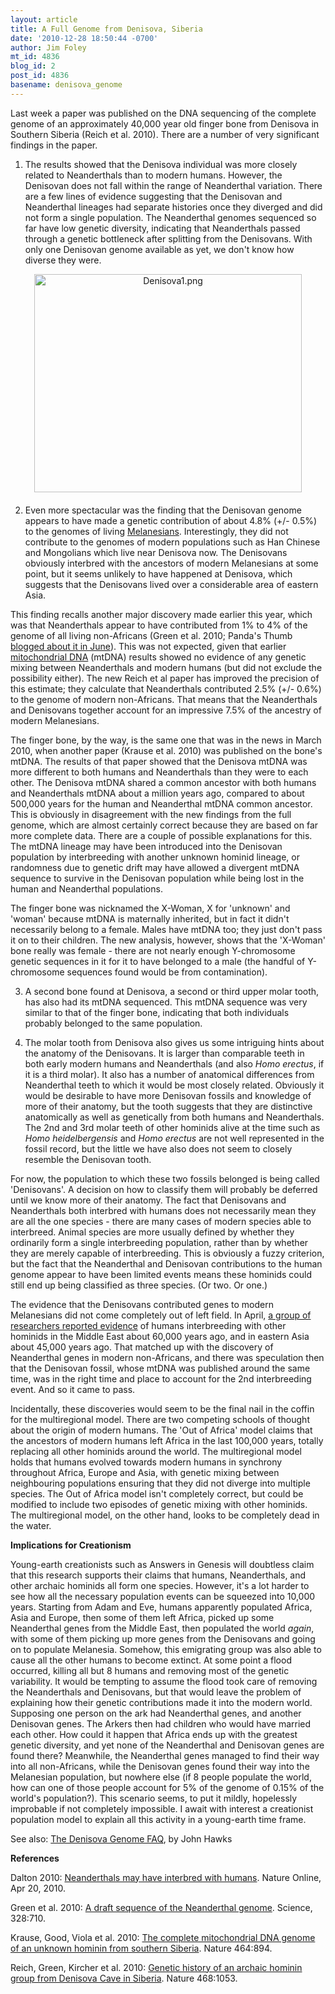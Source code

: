 ```yaml
---
layout: article
title: A Full Genome from Denisova, Siberia
date: '2010-12-28 18:50:44 -0700'
author: Jim Foley
mt_id: 4836
blog_id: 2
post_id: 4836
basename: denisova_genome
---
```

Last week a paper was published on the DNA sequencing of the complete genome of an approximately 40,000 year old finger bone from Denisova in Southern Siberia (Reich et al. 2010). There are a number of very significant findings in the paper.

1) The results showed that the Denisova individual was more closely related to Neanderthals than to modern humans. However, the Denisovan does not fall within the range of Neanderthal variation. There are a few lines of evidence suggesting that the Denisovan and Neanderthal lineages had separate histories once they diverged and did not form a single population. The Neanderthal genomes sequenced so far have low genetic diversity, indicating that Neanderthals passed through a genetic bottleneck after splitting from the Denisovans. With only one Denisovan genome available as yet, we don't know how diverse they were.

<img src="/PT/uploads/2010/Denisova1.png" alt="Denisova1.png" width="428" height="349" style="text-align: center; display: block; margin: 0 auto 20px;" class="mt-image-center" />

2) Even more spectacular was the finding that the Denisovan genome appears to have made a genetic contribution of about 4.8% (+/- 0.5%) to the genomes of living [Melanesians](http://en.wikipedia.org/wiki/Melanesia). Interestingly, they did not contribute to the genomes of modern populations such as Han Chinese and Mongolians which live near Denisova now. The Denisovans obviously interbred with the ancestors of modern Melanesians at some point, but it seems unlikely to have happened at Denisova, which suggests that the Denisovans lived over a considerable area of eastern Asia.

This finding recalls another major discovery made earlier this year, which was that Neanderthals appear to have contributed from 1% to 4% of the genome of all living non-Africans (Green et al. 2010; Panda's Thumb [blogged about it in June](http://pandasthumb.org/archives/2010/06/neanderthalhuman.html)). This was not expected, given that earlier [mitochondrial DNA](http://www.talkorigins.org/faqs/homs/mtDNA.html) (mtDNA) results showed no evidence of any genetic mixing between Neanderthals and modern humans (but did not exclude the possibility either).  The new Reich et al paper has improved the precision of this estimate; they calculate that Neanderthals contributed 2.5% (+/- 0.6%) to the genome of modern non-Africans. That means that the Neanderthals and Denisovans together account for an impressive 7.5% of the ancestry of modern Melanesians.

The finger bone, by the way, is the same one that was in the news in March 2010, when another paper (Krause et al. 2010) was published on the bone's mtDNA. The results of that paper showed that the Denisova mtDNA was more different to both humans and Neanderthals than they were to each other. The Denisova mtDNA shared a common ancestor with both humans and Neanderthals mtDNA about a million years ago, compared to about 500,000 years for the human and Neanderthal mtDNA common ancestor. This is obviously in disagreement with the new findings from the full genome, which are almost certainly correct because they are based on far more complete data. There are a couple of possible explanations for this. The mtDNA lineage may have been introduced into the Denisovan population by interbreeding with another unknown hominid lineage, or randomness due to genetic drift may have allowed a divergent mtDNA sequence to survive in the Denisovan population while being lost in the human and Neanderthal populations.

The finger bone was nicknamed the X-Woman, X for 'unknown' and 'woman' because mtDNA is maternally inherited, but in fact it didn't necessarily belong to a female. Males have mtDNA too; they just don't pass it on to their children. The new analysis, however, shows that the 'X-Woman' bone really was female - there are not nearly enough Y-chromosome genetic sequences in it for it to have belonged to a male (the handful of Y-chromosome sequences found would be from contamination).

3) A second bone found at Denisova, a second or third upper molar tooth, has also had its mtDNA sequenced. This mtDNA sequence was very similar to that of the finger bone, indicating that both individuals probably belonged to the same population.

4) The molar tooth from Denisova also gives us some intriguing hints about the anatomy of the Denisovans. It is larger than comparable teeth in both early modern humans and Neanderthals (and also _Homo erectus_, if it is a third molar). It also has a number of anatomical differences from Neanderthal teeth to which it would be most closely related. Obviously it would be desirable to have more Denisovan fossils and knowledge of more of their anatomy, but the tooth suggests that they are distinctive anatomically as well as genetically from both humans and Neanderthals. The 2nd and 3rd molar teeth of other hominids alive at the time such as _Homo heidelbergensis_ and _Homo erectus_ are not well represented in the fossil record, but the little we have also does not seem to closely resemble the Denisovan tooth.

For now, the population to which these two fossils belonged is being called 'Denisovans'. A decision on how to classify them will probably be deferred until we know more of their anatomy. The fact that Denisovans and Neanderthals both interbred with humans does not necessarily mean they are all the one species - there are many cases of modern species able to interbreed. Animal species are more usually defined by whether they ordinarily form a single interbreeding population, rather than by whether they are merely capable of interbreeding. This is obviously a fuzzy criterion, but the fact that the Neanderthal and Denisovan contributions to the human genome appear to have been limited events means these hominids could still end up being classified as three species. (Or two. Or one.)

The evidence that the Denisovans contributed genes to modern Melanesians did not come completely out of left field. In April, [a group of researchers reported evidence](http://www.nature.com/news/2010/100420/full/news.2010.194.html) of humans interbreeding with other hominids in the Middle East about 60,000 years ago, and in eastern Asia about 45,000 years ago. That matched up with the discovery of Neanderthal genes in modern non-Africans, and there was speculation then that the Denisovan fossil, whose mtDNA was published around the same time, was in the right time and place to account for the 2nd interbreeding event. And so it came to pass.

Incidentally, these discoveries would seem to be the final nail in the coffin for the multiregional model. There are two competing schools of thought about the origin of modern humans. The 'Out of Africa' model claims that the ancestors of modern humans left Africa in the last 100,000 years, totally replacing all other hominids around the world. The multiregional model holds that humans evolved towards modern humans in synchrony throughout Africa, Europe and Asia, with genetic mixing between neighbouring populations ensuring that they did not diverge into multiple species. The Out of Africa model isn't completely correct, but could be modified to include two episodes of genetic mixing with other hominids. The multiregional model, on the other hand, looks to be completely dead in the water.

**Implications for Creationism**

Young-earth creationists such as Answers in Genesis will doubtless claim that this research supports their claims that humans, Neanderthals, and other archaic hominids all form one species. However, it's a lot harder to see how all the necessary population events can be squeezed into 10,000 years. Starting from Adam and Eve, humans apparently populated Africa, Asia and Europe, then some of them left Africa, picked up some Neanderthal genes from the Middle East, then populated the world _again_, with some of them picking up more genes from the Denisovans and going on to populate Melanesia. Somehow, this emigrating group was also able to cause all the other humans to become extinct. At some point a flood occurred, killing all but 8 humans and removing most of the genetic variability. It would be tempting to assume the flood took care of removing the Neanderthals and Denisovans, but that would leave the problem of explaining how their genetic contributions made it into the modern world. Supposing one person on the ark had Neanderthal genes, and another Denisovan genes. The Arkers then had children who would have married each other.  How could it happen that Africa ends up with the greatest genetic diversity, and yet none of the Neanderthal and Denisovan genes are found there?  Meanwhile, the Neanderthal genes managed to find their way into all non-Africans, while the Denisovan genes found their way into the Melanesian population, but nowhere else (if 8 people populate the world, how can one of those people account for 5% of the genome of 0.15% of the world's population?). This scenario seems, to put it mildly, hopelessly improbable if not completely impossible. I await with interest a creationist population model to explain all this activity in a young-earth time frame.

See also: [The Denisova Genome FAQ](http://johnhawks.net/weblog/reviews/neandertals/neandertal_dna/denisova-nuclear-genome-reich-2010.html), by John Hawks

**References**

Dalton 2010: [Neanderthals may have interbred with humans](http://www.nature.com/news/2010/100420/full/news.2010.194.html). Nature Online, Apr 20, 2010.

Green et al. 2010: [A draft sequence of the Neanderthal genome](http://www.sciencemag.org/content/328/5979/710.full). Science, 328:710.

Krause, Good, Viola et al. 2010: [The complete mitochondrial DNA genome of an unknown hominin from southern Siberia](http://www.nature.com/nature/journal/v464/n7290/abs/nature08976.html). Nature 464:894.

Reich, Green, Kircher et al. 2010: [Genetic history of an archaic hominin group from Denisova Cave in Siberia](http://www.nature.com/nature/journal/v468/n7327/abs/nature09710.html). Nature 468:1053.
